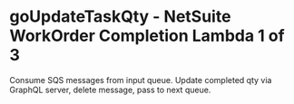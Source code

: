 # goUpdateTaskQty - NetSuite WorkOrder Completion Lambda 1 of 3

Consume SQS messages from input queue. Update completed qty via GraphQL server, delete message, pass to next queue.
